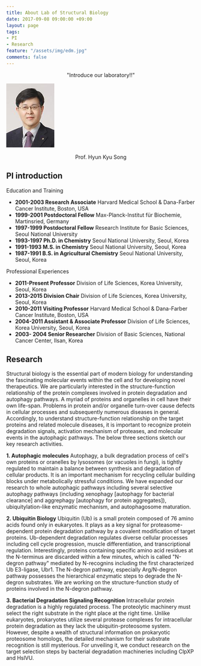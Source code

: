 ```yaml
---
title: About Lab of Structural Biology
date: 2017-09-08 09:00:00 +09:00
layout: page
tags:
- PI
- Research
feature: "/assets/img/edm.jpg"
comments: false
---
```


<center>"Introduce our laboratory!!"</center>


![ex_screenshot](/assets/img/prof.jpg) <center>Prof. Hyun Kyu Song</center>

## PI introduction
Education and Training
* __2001-2003 Research Associate__
  Harvard Medical School & Dana-Farber Cancer Institute, Boston, USA
* __1999-2001 Postdoctoral Fellow__
  Max-Planck-Institut für Biochemie, Martinsried, Germany
* __1997-1999 Postdoctoral Fellow__
  Research Institute for Basic Sciences, Seoul National University
* __1993-1997 Ph.D. in Chemistry__
  Seoul National University, Seoul, Korea
* __1991-1993 M.S. in Chemistry__
  Seoul National University, Seoul, Korea
* __1987-1991 B.S. in Agricultural Chemistry__
  Seoul National University, Seoul, Korea

Professional Experiences
* __2011-Present Professor__
  Division of Life Sciences, Korea University, Seoul, Korea
* __2013-2015 Division Chair__
  Division of Life Sciences, Korea University, Seoul, Korea
* __2010-2011 Visiting Professor__
  Harvard Medical School & Dana-Farber Cancer Institute, Boston, USA
* __2004-2011 Assistant & Associate Professor__
  Division of Life Sciences, Korea University, Seoul, Korea
* __2003- 2004 Senior Researcher__
  Division of Basic Sciences, National Cancer Center, Ilsan, Korea


## Research
Structural biology is the essential part of modern biology for understanding the fascinating molecular events within the cell and for developing novel therapeutics. We are particularly interested in the structure-function relationship of the protein complexes involved in protein degradation and autophagy pathways. A myriad of proteins and organelles in cell have their own life-span. Problems in protein and/or organelle turn-over cause defects in cellular processes and subsequently numerous diseases in general. Accordingly, to understand structure-function relationship on the target proteins and related molecule diseases, it is important to recognize protein degradation signals, activation mechanism of proteases, and molecular events in the autophagic pathways. The below three sections sketch our key research activities.

__1. Autophagic molecules__
    Autophagy, a bulk degradation process of cell's own proteins or oranelles by lysosomes (or vacuoles in fungi), is tightly regulated to maintain a balance between synthesis and degradation of cellular products. It is an important mechanism for recycling cellular building blocks under metabolically stressful conditions. We have expanded our research to whole autophagic pathways including several selective autophagy pathways (including xenophagy [autophagy for bacterial clearance] and aggrephagy [autophagy for protein aggregates]), ubiquitylation-like enzymatic mechanism, and autophagosome maturation.
    
__2. Ubiquitin Biology__
    Ubiquitin (Ub) is a small protein composed of 76 amino acids found only in eukaryotes. It plays as a key signal for proteasome-dependent protein degradation pathway by a covalent modification of target proteins. Ub-dependent degradation regulates diverse cellular processes including cell cycle progression, muscle differentiation, and transcriptional regulation. Interestingly, proteins containing specific amino acid residues at the N-terminus are discarded within a few minutes, which is called "N-degron pathway" mediated by N-recognins including the first characterized Ub E3-ligase, Ubr1. The N-degron pathway, especially Arg/N-degron pathway possesses the hierarchical enzymatic steps to degrade the N-degron substrates. We are working on the structure-function study of proteins involved in the N-degron pathway.
    
__3. Bacterial Degradation Signaling Recognition__
    Intracellular protein degradation is a highly regulated process. The proteolytic machinery must select the right substrate in the right place at the right time. Unlike eukaryotes, prokaryotes utilize several protease complexes for intracellular protein degradation as they lack the ubiquitin-proteosome system. However, despite a wealth of structural information on prokaryotic proteosome homologs, the detailed mechanism for their substrate recognition is still mysterious. For unveiling it, we conduct research on the target selection steps by bacterial degradation machineries including ClpXP and HslVU.
    

